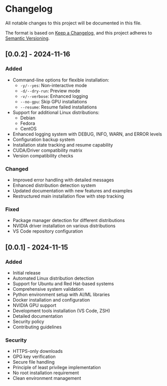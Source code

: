 # Changelog

All notable changes to this project will be documented in this file.

The format is based on [Keep a Changelog](https://keepachangelog.com/en/1.1.0/),
and this project adheres to [Semantic Versioning](https://semver.org/spec/v2.0.0.html).

## [0.0.2] - 2024-11-16

### Added
- Command-line options for flexible installation:
  - `-y/--yes`: Non-interactive mode
  - `-d/--dry-run`: Preview mode
  - `-v/--verbose`: Enhanced logging
  - `--no-gpu`: Skip GPU installations
  - `--resume`: Resume failed installations
- Support for additional Linux distributions:
  - Debian
  - Fedora
  - CentOS
- Enhanced logging system with DEBUG, INFO, WARN, and ERROR levels
- Configuration backup system
- Installation state tracking and resume capability
- CUDA/Driver compatibility matrix
- Version compatibility checks

### Changed
- Improved error handling with detailed messages
- Enhanced distribution detection system
- Updated documentation with new features and examples
- Restructured main installation flow with step tracking

### Fixed
- Package manager detection for different distributions
- NVIDIA driver installation on various distributions
- VS Code repository configuration

## [0.0.1] - 2024-11-15

### Added
- Initial release
- Automated Linux distribution detection
- Support for Ubuntu and Red Hat-based systems
- Comprehensive system validation
- Python environment setup with AI/ML libraries
- Docker installation and configuration
- NVIDIA GPU support
- Development tools installation (VS Code, ZSH)
- Detailed documentation
- Security policy
- Contributing guidelines

### Security
- HTTPS-only downloads
- GPG key verification
- Secure file handling
- Principle of least privilege implementation
- No root installation requirement
- Clean environment management
